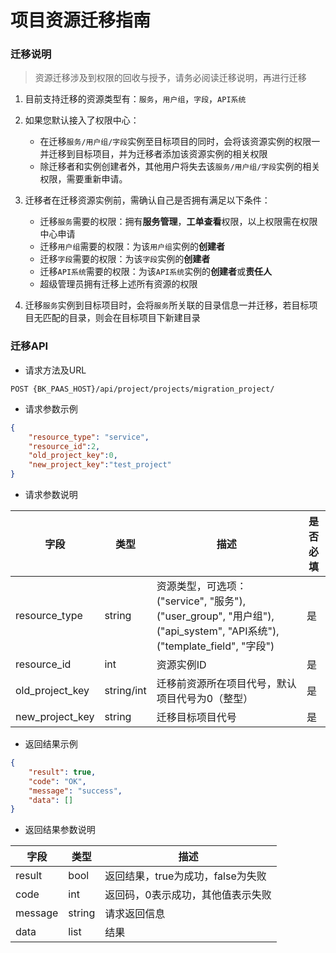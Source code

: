 # 项目资源迁移指南


### 迁移说明

>资源迁移涉及到权限的回收与授予，请务必阅读迁移说明，再进行迁移

1. 目前支持迁移的资源类型有：`服务`，`用户组`，`字段`，`API系统`
2. 如果您默认接入了权限中心：
   * 在迁移`服务/用户组/字段`实例至目标项目的同时，会将该资源实例的权限一并迁移到目标项目，并为迁移者添加该资源实例的相关权限
   * 除迁移者和实例创建者外，其他用户将失去该`服务/用户组/字段`实例的相关权限，需要重新申请。

3. 迁移者在迁移资源实例前，需确认自己是否拥有满足以下条件：
   * 迁移`服务`需要的权限：拥有**服务管理**，**工单查看**权限，以上权限需在权限中心申请
   * 迁移`用户组`需要的权限：为该`用户组`实例的**创建者**
   * 迁移`字段`需要的权限：为该`字段`实例的**创建者**
   * 迁移`API系统`需要的权限：为该`API系统`实例的**创建者**或**责任人**
   * 超级管理员拥有迁移上述所有资源的权限

4. 迁移`服务`实例到目标项目时，会将`服务`所关联的目录信息一并迁移，若目标项目无匹配的目录，则会在目标项目下新建目录



### 迁移API

- 请求方法及URL

```
POST {BK_PAAS_HOST}/api/project/projects/migration_project/
```

- 请求参数示例

```json
{
    "resource_type": "service",
    "resource_id":2,
    "old_project_key":0,
    "new_project_key":"test_project"
}
```

- 请求参数说明

| 字段            | 类型       | 描述                                                         | 是否必填 |
| --------------- | ---------- | ------------------------------------------------------------ | -------- |
| resource_type   | string     | 资源类型，可选项：("service", "服务"), ("user_group", "用户组"), ("api_system", "API系统"), ("template_field", "字段") | 是       |
| resource_id     | int        | 资源实例ID                                                   | 是       |
| old_project_key | string/int | 迁移前资源所在项目代号，默认项目代号为0（整型）              | 是       |
| new_project_key | string     | 迁移目标项目代号                                             | 是       |


- 返回结果示例

```json
{
    "result": true,
    "code": "OK",
    "message": "success",
    "data": []
}
```

- 返回结果参数说明

| 字段    | 类型   | 描述                              |
| ------- | ------ | --------------------------------- |
| result  | bool   | 返回结果，true为成功，false为失败 |
| code    | int    | 返回码，0表示成功，其他值表示失败 |
| message | string | 请求返回信息                      |
| data    | list   | 结果                              |




